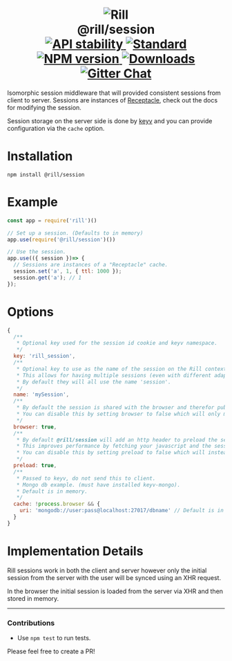 <h1 align="center">
  <!-- Logo -->
  <img src="https://raw.githubusercontent.com/rill-js/rill/master/Rill-Icon.jpg" alt="Rill"/>
  <br/>
  @rill/session
	<br/>

  <!-- Stability -->
  <a href="https://nodejs.org/api/documentation.html#documentation_stability_index">
    <img src="https://img.shields.io/badge/stability-stable-brightgreen.svg?style=flat-square" alt="API stability"/>
  </a>
  <!-- Standard -->
  <a href="https://github.com/feross/standard">
    <img src="https://img.shields.io/badge/code%20style-standard-brightgreen.svg?style=flat-square" alt="Standard"/>
  </a>
  <!-- NPM version -->
  <a href="https://npmjs.org/package/@rill/session">
    <img src="https://img.shields.io/npm/v/@rill/session.svg?style=flat-square" alt="NPM version"/>
  </a>
  <!-- Downloads -->
  <a href="https://npmjs.org/package/@rill/session">
    <img src="https://img.shields.io/npm/dm/@rill/session.svg?style=flat-square" alt="Downloads"/>
  </a>
  <!-- Gitter Chat -->
  <a href="https://gitter.im/rill-js/rill">
    <img src="https://img.shields.io/gitter/room/rill-js/rill.svg?style=flat-square" alt="Gitter Chat"/>
  </a>
</h1>

Isomorphic session middleware that will provided consistent sessions from client to server.
Sessions are instances of [Receptacle](https://github.com/DylanPiercey/receptacle), check out the docs for modifying the session.

Session storage on the server side is done by [keyv](https://github.com/lukechilds/keyv) and you can provide configuration via the `cache` option.

# Installation

```console
npm install @rill/session
```

# Example

```javascript
const app = require('rill')()

// Set up a session. (Defaults to in memory)
app.use(require('@rill/session')())

// Use the session.
app.use(({ session })=> {
  // Sessions are instances of a "Receptacle" cache.
  session.set('a', 1, { ttl: 1000 });
  session.get('a'); // 1
});
```

# Options

```js
{
  /**
   * Optional key used for the session id cookie and keyv namespace.
   */
  key: 'rill_session',
  /**
   * Optional key to use as the name of the session on the Rill context.
   * This allows for having multiple sessions (even with different adapters) all with different names.
   * By default they will all use the name 'session'.
   */
  name: 'mySession',
  /**
   * By default the session is shared with the browser and therefor public.
   * You can disable this by setting browser to false which will only make the session visible server side and disables the sync apis.
   */
  browser: true,
  /**
   * By default @rill/session will add an http header to preload the session in the browser.
   * This improves performance by fetching your javascript and the session in parallel in supported browsers.
   * You can disable this by setting preload to false which will instead fetch the session after the main javascript has loaded.
   */
  preload: true,
  /**
   * Passed to keyv, do not send this to client.
   * Mongo db example. (must have installed keyv-mongo).
   * Default is in memory.
   */
  cache: !process.browser && {
    uri: 'mongodb://user:pass@localhost:27017/dbname' // Default is in memory (see keyv uri).
  }
}
```

# Implementation Details
Rill sessions work in both the client and server however only the initial session from the server with the user will be synced using an XHR request.

In the browser the initial session is loaded from the server via XHR and then stored in memory.

---

### Contributions

* Use `npm test` to run tests.

Please feel free to create a PR!
